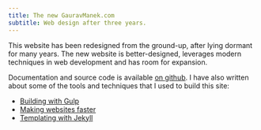 ```yaml
---
title: The new GauravManek.com
subtitle: Web design after three years.
---
```

This website has been redesigned from the ground-up, after lying dormant for many years. The new website is better-designed, leverages modern techniques in web development and has room for expansion.

Documentation and source code is available [on github](https://github.com/gauravmm/gauravmanek.com/). I have also written about some of the tools and techniques that I used to build this site:

- [Building with Gulp](/blog/2014/building-with-gulp/)
- [Making websites faster](/blog/2014/faster-websites/)
- [Templating with Jekyll](/blog/2014/templating-with-jeykll/)
